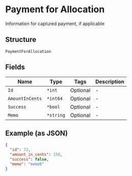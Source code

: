 
# Payment for Allocation

Information for captured payment, if applicable

## Structure

`PaymentForAllocation`

## Fields

| Name | Type | Tags | Description |
|  --- | --- | --- | --- |
| `Id` | `*int` | Optional | - |
| `AmountInCents` | `*int64` | Optional | - |
| `Success` | `*bool` | Optional | - |
| `Memo` | `*string` | Optional | - |

## Example (as JSON)

```json
{
  "id": 72,
  "amount_in_cents": 158,
  "success": false,
  "memo": "memo6"
}
```


